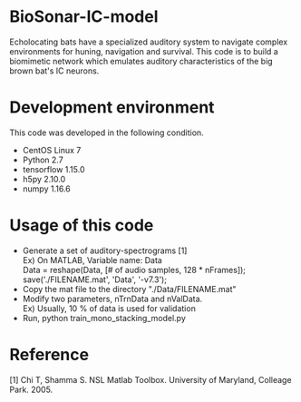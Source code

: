 # BioSonar-IC-model
Echolocating bats have a specialized auditory system to navigate complex environments for huning, navigation and survival.
This code is to build a biomimetic network which emulates auditory characteristics of the big brown bat's IC neurons.

# Development environment
This code was developed in the following condition.
  - CentOS Linux 7
  - Python 2.7
  - tensorflow 1.15.0
  - h5py 2.10.0
  - numpy 1.16.6

# Usage of this code
  - Generate a set of auditory-spectrograms [1]\
    Ex) On MATLAB, Variable name: Data\
        Data = reshape(Data, [# of audio samples, 128 * nFrames]);\
        save('./FILENAME.mat', 'Data', '-v7.3');
  - Copy the mat file to the directory "./Data/FILENAME.mat"
  - Modify two parameters, nTrnData and nValData.\
    Ex) Usually, 10 % of data is used for validation
  - Run, python train_mono_stacking_model.py
    
# Reference
  [1] Chi T, Shamma S. NSL Matlab Toolbox. University of Maryland, Colleage Park. 2005. 
